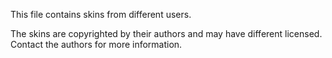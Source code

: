 This file contains skins from different users.

The skins are copyrighted by their authors and may have different licensed.
Contact the authors for more information.

